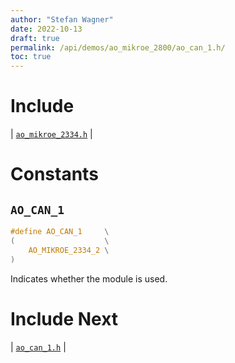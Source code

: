 ```yaml
---
author: "Stefan Wagner"
date: 2022-10-13
draft: true
permalink: /api/demos/ao_mikroe_2800/ao_can_1.h/
toc: true
---
```


# Include

| [`ao_mikroe_2334.h`](ao_mikroe_2334.h.md) |

# Constants

## `AO_CAN_1`

```c
#define AO_CAN_1     \
(                    \
    AO_MIKROE_2334_2 \
)
```

Indicates whether the module is used.

# Include Next

| [`ao_can_1.h`](../../src/ao_sys_xc32_pic32/ao_can_1.h.md) |
